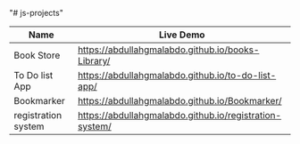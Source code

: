 "# js-projects" 
 
  | Name  | Live Demo  |
|----------|----------|
| Book Store | https://abdullahgmalabdo.github.io/books-Library/|
| To Do list App  |https://abdullahgmalabdo.github.io/to-do-list-app/|
| Bookmarker  |https://abdullahgmalabdo.github.io/Bookmarker/|
| registration system |https://abdullahgmalabdo.github.io/registration-system/|




